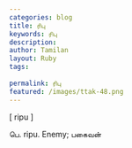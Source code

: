 ```yaml
---
categories: blog
title: ரிபு
keywords: ரிபு
description: 
author: Tamilan
layout: Ruby
tags: 
 
permalink: ரிபு
featured: /images/ttak-48.png
---
```

  
[ ripu ]  
  
பெ. ripu. Enemy; பகைவன்